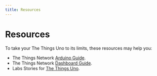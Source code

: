 ```yaml
---
title: Resources
---
```


# Resources
To take your The Things Uno to its limits, these resources may help you:

- The Things Network [Arduino Guide](/arduino).
- The Things Network [Dashboard Guide](/dashboard).
- Labs Stories for [The Things Uno](https://www.thethingsnetwork.org/labs/stories?search=&c2=on&c3=on&c4=on&c5=on).
